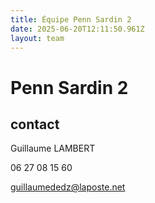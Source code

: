 ```yaml
---
title: Équipe Penn Sardin 2
date: 2025-06-20T12:11:50.961Z
layout: team
---
```


# Penn Sardin 2



## contact 

Guillaume LAMBERT

06 27 08 15 60

guillaumededz@laposte.net

